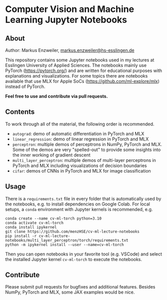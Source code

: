 # Computer Vision and Machine Learning Jupyter Notebooks

## About

Author: Markus Enzweiler, markus.enzweiler@hs-esslingen.de

This repository contains some Jupyter notebooks used in my lectures at Esslingen University of Applied Sciences. The notebooks mainly use PyTorch (https://pytorch.org/) and are written for educational purposes with explanations and visualizations. For some topics there are notebooks available that use MLX for Apple SoCs (https://github.com/ml-explore/mlx) instead of PyTorch.  

**Feel free to use and contribute via pull requests.** 

## Contents

To work through all of the material, the following order is recommended. 

* `autograd`: demo of automatic differentiation in PyTorch and MLX
* `linear_regression`: demo of linear regression in PyTorch and MLX
* `perceptron`: multiple demos of perceptrons in NumPy, PyTorch and MLX. Some of the demos are very "spelled-out" to provide some insights into the inner working of gradient descent
* `multi_layer_perceptron`: multiple demos of multi-layer perceptrons in PyTorch and MLX including visualizations of decision boundaries
* `cifar`: demos of CNNs in PyTorch and MLX for image classification

## Usage

There is a `requirements.txt` file in every folder that is automatically used by the notebooks, e.g. to install dependencies on Google Colab. For local setups, a `conda` environment with Jupyter kernels is recommended, e.g.

```
conda create --name cv-ml-torch python=3.10
conda activate cv-ml-torch
conda install ipykernel
git clone https://github.com/menzHSE/cv-ml-lecture-notebooks
pip install -r cv-ml-lecture-notebooks/multi_layer_perceptron/torch/requirements.txt
python -m ipykernel install --user --name=cv-ml-torch
```

Then you can open notebooks in your favorite tool (e.g. VSCode) and select the installed Jupyter kernel `cv-ml-torch` to execute the notebooks. 


## Contribute

Please submit pull requests for bugfixes and additional features. Besides NumPy, PyTorch and MLX, some JAX examples would be nice. 
